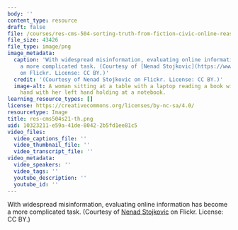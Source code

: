 ```yaml
---
body: ''
content_type: resource
draft: false
file: /courses/res-cms-504-sorting-truth-from-fiction-civic-online-reasoning-spring-2021/res-cms504s21-th.png
file_size: 43426
file_type: image/png
image_metadata:
  caption: 'With widespread misinformation, evaluating online information has become
    a more complicated task. (Courtesy of [Nenad Stojkovic](https://www.flickr.com/photos/nenadstojkovic/51719363882)
    on Flickr. License: CC BY.)'
  credit: '(Courtesy of Nenad Stojkovic on Flickr. License: CC BY.)'
  image-alt: A woman sitting at a table with a laptop reading a book with her right
    hand with her left hand holding at a notebook.
learning_resource_types: []
license: https://creativecommons.org/licenses/by-nc-sa/4.0/
resourcetype: Image
title: res-cms504s21-th.png
uid: 10323211-e59a-41de-8042-2b5fd1ee81c5
video_files:
  video_captions_file: ''
  video_thumbnail_file: ''
  video_transcript_file: ''
video_metadata:
  video_speakers: ''
  video_tags: ''
  youtube_description: ''
  youtube_id: ''
---
```

With widespread misinformation, evaluating online information has become a more complicated task. (Courtesy of [Nenad Stojkovic](https://www.flickr.com/photos/nenadstojkovic/51719363882) on Flickr. License: CC BY.)